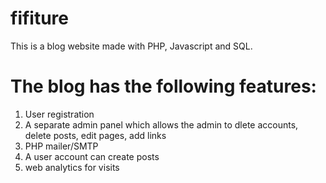 # fifiture
This is a blog website made with PHP, Javascript and SQL. 
# The blog has the following features:
 1. User registration
 2. A separate admin panel which allows the admin to dlete accounts, delete posts, edit pages, add links
 3. PHP mailer/SMTP 
 4. A user account can create posts
 5. web analytics for visits
